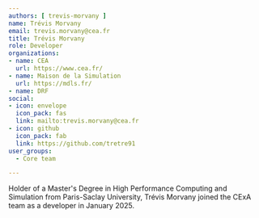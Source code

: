 ```yaml
---
authors: [ trevis-morvany ]
name: Trévis Morvany
email: trevis.morvany@cea.fr
title: Trévis Morvany
role: Developer
organizations:
- name: CEA
  url: https://www.cea.fr/
- name: Maison de la Simulation
  url: https://mdls.fr/
- name: DRF
social:
- icon: envelope
  icon_pack: fas
  link: mailto:trevis.morvany@cea.fr
- icon: github
  icon_pack: fab
  link: https://github.com/tretre91
user_groups:
  - Core team

---
```


Holder of a Master's Degree in High Performance Computing and Simulation from
Paris-Saclay University, Trévis Morvany joined the CExA team as a developer in
January 2025.
